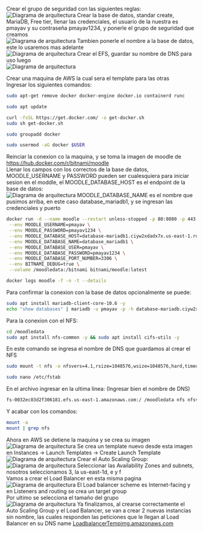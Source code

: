 Crear el grupo de seguridad con las siguientes reglas:  
![Diagrama de arquitectura](https://github.com/pmayavi/Reto4-TopTelematica-2023-1/blob/main/Imagenes/SecurityGroup.png)
Crear la base de datos, standar create, MariaDB, Free tier, llenar las credenciales, el usuario de la nuestra es pmayav y su contraseña pmayav1234, y ponerle el grupo de seguridad que creamos  
![Diagrama de arquitectura](https://github.com/pmayavi/Reto4-TopTelematica-2023-1/blob/main/Imagenes/DataBase.png)
Tambien ponerle el nombre a la base de datos, este lo usaremos mas adelante  
![Diagrama de arquitectura](https://github.com/pmayavi/Reto4-TopTelematica-2023-1/blob/main/Imagenes/DataBaseNombre.png)
Crear el EFS, guardar su nombre de DNS para uso luego  
![Diagrama de arquitectura](https://github.com/pmayavi/Reto4-TopTelematica-2023-1/blob/main/Imagenes/EFS.png)
  
Crear una maquina de AWS la cual sera el template para las otras  
Ingresar los siguientes comandos:  
```sh
sudo apt-get remove docker docker-engine docker.io containerd runc
```
```sh
sudo apt update
```
```sh
curl -fsSL https://get.docker.com/ -o get-docker.sh
sudo sh get-docker.sh
```
```sh
sudo groupadd docker
```
```sh
sudo usermod -aG docker $USER
```
Reinciar la conexion co la maquina, y se toma la imagen de moodle de https://hub.docker.com/r/bitnami/moodle  
Llenar los campos con los correctos de la base de datos, MOODLE_USERNAME y PASSWORD pueden ser cualesquiera para iniciar sesion en el moddle, el MOODLE_DATABASE_HOST es el endpoint de la base de datos:  
![Diagrama de arquitectura](https://github.com/pmayavi/Reto4-TopTelematica-2023-1/blob/main/Imagenes/Endpoint.png)
MOODLE_DATABASE_NAME es el nombre que pusimos arriba, en este caso database_mariadb1, y se ingresan las credenciales y puerto
```sh
docker run -d --name moodle --restart unless-stopped -p 80:8080 -p 443:8443 \
 --env MOODLE_USERNAME=pmayav \
 --env MOODLE_PASSWORD=pmayav1234 \
 --env MOODLE_DATABASE_HOST=database-mariadb1.ciyw2xdadx7x.us-east-1.rds.amazonaws.com \
 --env MOODLE_DATABASE_NAME=database_mariadb1 \
 --env MOODLE_DATABASE_USER=pmayav \
 --env MOODLE_DATABASE_PASSWORD=pmayav1234 \
 --env MOODLE_DATABASE_PORT_NUMBER=3306 \
 --env BITNAMI_DEBUG=true \
 --volume /moodledata:/bitnami bitnami/moodle:latest
```
```sh
docker logs moodle -f -n -t --details
```
  
Para confirmar la conexion con la base de datos opcionalmente se puede:
```sh
sudo apt install mariadb-client-core-10.6 -y
echo "show databases" | mariadb -u pmayav -p -h database-mariadb.ciyw2xdadx7x.us-east-1.rds.amazonaws.com
```  
Para la conexion con el NFS:
```sh
cd /moodledata
sudo apt install nfs-common -y && sudo apt install cifs-utils -y
```
En este comando se ingresa el nombre de DNS que guardamos al crear el NFS
```sh
sudo mount -t nfs -o nfsvers=4.1,rsize=1048576,wsize=1048576,hard,timeo=600,retrans=2,noresvport fs-0032ec83d2f306181.efs.us-east-1.amazonaws.com:/ /moodledata
```
```sh
sudo nano /etc/fstab
```
En el archivo ingresar en la ultima linea: (Ingresar bien el nombre de DNS)
```sh
fs-0032ec83d2f306181.efs.us-east-1.amazonaws.com:/ /moodledata nfs nfsvers=4.1,rsize=1048576,wsize=1048576,hard,timeo=600,retrans=2,noresvport
```
Y acabar con los comandos:
```sh
mount -a
mount | grep nfs
```
Ahora en AWS se detiene la maquina y se crea su imagen  
![Diagrama de arquitectura](https://github.com/pmayavi/Reto4-TopTelematica-2023-1/blob/main/Imagenes/Image.png)
Se crea un template nuevo desde esta imagen en Instances -> Launch Templates -> Create Launch Template  
![Diagrama de arquitectura](https://github.com/pmayavi/Reto4-TopTelematica-2023-1/blob/main/Imagenes/Template.png)
Crear el Auto Scaling Group:  
![Diagrama de arquitectura](https://github.com/pmayavi/Reto4-TopTelematica-2023-1/blob/main/Imagenes/AutoScaling.png)
Seleccionar las Availability Zones and subnets, nosotros seleccionamos 3, la us-east-1d, e y f  
Vamos a crear el Load Balancer en esta misma pagina  
![Diagrama de arquitectura](https://github.com/pmayavi/Reto4-TopTelematica-2023-1/blob/main/Imagenes/LoadBalancer.png)
El Load balancer scheme es Internet-facing y en Listeners and routing se crea un target group  
Por ultimo se selecciona el tamaño del grupo  
![Diagrama de arquitectura](https://github.com/pmayavi/Reto4-TopTelematica-2023-1/blob/main/Imagenes/GroupSize.png)
Ya finalizamos, al crearse correctamente el Auto Scaling Group y el Load Balancer, se van a crear 2 nuevas instancias sin nombre, las cuales responden las peticiones que le llegan al Load Balancer en su DNS name [LoadbalancerTempimg.amazonaws.com](LoadbalancerTempimg-497736134.us-east-1.elb.amazonaws.com)